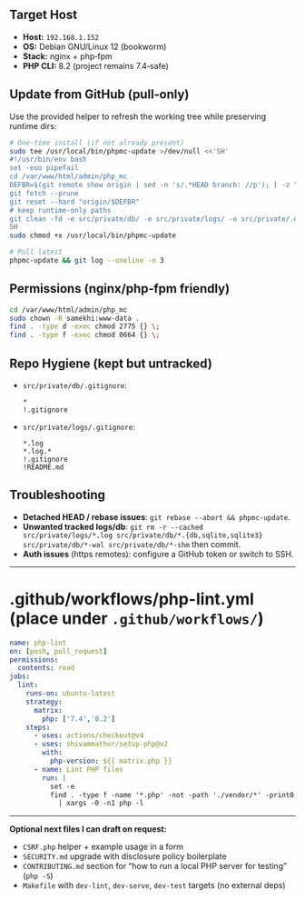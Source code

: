 
## Target Host
- **Host:** `192.168.1.152`
- **OS:** Debian GNU/Linux 12 (bookworm)
- **Stack:** nginx + php‑fpm
- **PHP CLI:** 8.2 (project remains 7.4‑safe)

## Update from GitHub (pull‑only)
Use the provided helper to refresh the working tree while preserving runtime dirs:
```bash
# One-time install (if not already present)
sudo tee /usr/local/bin/phpmc-update >/dev/null <<'SH'
#!/usr/bin/env bash
set -euo pipefail
cd /var/www/html/admin/php_mc
DEFBR=$(git remote show origin | sed -n 's/.*HEAD branch: //p'); [ -z "$DEFBR" ] && DEFBR=master
git fetch --prune
git reset --hard "origin/$DEFBR"
# keep runtime-only paths
git clean -fd -e src/private/db/ -e src/private/logs/ -e src/private/.env
SH
sudo chmod +x /usr/local/bin/phpmc-update

# Pull latest
phpmc-update && git log --oneline -n 3
```

## Permissions (nginx/php‑fpm friendly)
```bash
cd /var/www/html/admin/php_mc
sudo chown -R samekhi:www-data .
find . -type d -exec chmod 2775 {} \;
find . -type f -exec chmod 0664 {} \;
```

## Repo Hygiene (kept but untracked)
- `src/private/db/.gitignore`:
  ```gitignore
  *
  !.gitignore
  ```
- `src/private/logs/.gitignore`:
  ```gitignore
  *.log
  *.log.*
  !.gitignore
  !README.md
  ```

## Troubleshooting
- **Detached HEAD / rebase issues**: `git rebase --abort && phpmc-update`.
- **Unwanted tracked logs/db**: `git rm -r --cached src/private/logs/*.log src/private/db/*.{db,sqlite,sqlite3} src/private/db/*-wal src/private/db/*-shm` then commit.
- **Auth issues** (https remotes): configure a GitHub token or switch to SSH.

---

# .github/workflows/php-lint.yml (place under `.github/workflows/`)

```yaml
name: php-lint
on: [push, pull_request]
permissions:
  contents: read
jobs:
  lint:
    runs-on: ubuntu-latest
    strategy:
      matrix:
        php: ['7.4','8.2']
    steps:
      - uses: actions/checkout@v4
      - uses: shivammathur/setup-php@v2
        with:
          php-version: ${{ matrix.php }}
      - name: Lint PHP files
        run: |
          set -e
          find . -type f -name '*.php' -not -path './vendor/*' -print0 \
            | xargs -0 -n1 php -l
```

---

**Optional next files I can draft on request:**
- `CSRF.php` helper + example usage in a form
- `SECURITY.md` upgrade with disclosure policy boilerplate
- `CONTRIBUTING.md` section for “how to run a local PHP server for testing” (`php -S`)
- `Makefile` with `dev-lint`, `dev-serve`, `dev-test` targets (no external deps)

